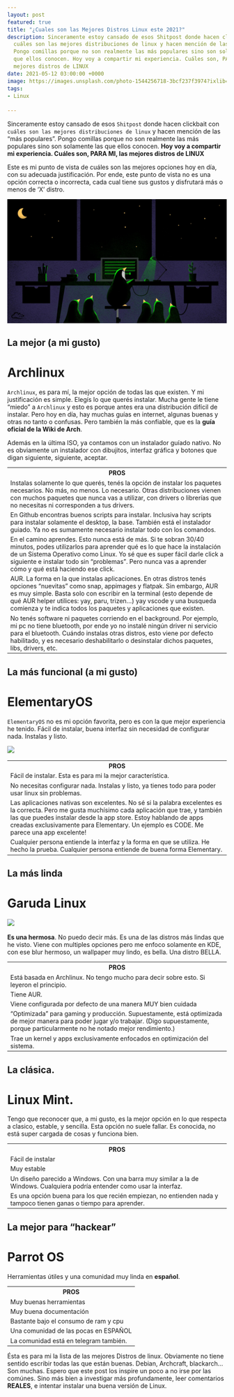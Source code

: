 ```yaml
---
layout: post
featured: true
title: "¿Cuales son las Mejores Distros Linux este 2021?"
description: Sinceramente estoy cansado de esos Shitpost donde hacen clickbait con
  cuáles son las mejores distribuciones de linux y hacen mención de las “más populares”.
  Pongo comillas porque no son realmente las más populares sino son solamente las
  que ellos conocen. Hoy voy a compartir mi experiencia. Cuáles son, PARA MI, las
  mejores distros de LINUX
date: 2021-05-12 03:00:00 +0000
image: https://images.unsplash.com/photo-1544256718-3bcf237f3974?ixlib=rb-1.2.1&ixid=MnwxMjA3fDB8MHxwaG90by1wYWdlfHx8fGVufDB8fHx8&auto=format&fit=crop&w=871&q=80
tags:
- Linux

---
```

Sinceramente estoy cansado de esos `Shitpost` donde hacen clickbait con `cuáles son las mejores distribuciones de linux` y hacen mención de las “más populares”. Pongo comillas porque no son realmente las más populares sino son solamente las que ellos conocen. **Hoy voy a compartir mi experiencia. Cuáles son, PARA MI, las mejores distros de LINUX**

Este es mi punto de vista de cuáles son las mejores opciones hoy en día, con su adecuada justificación. Por ende, este punto de vista no es una opción correcta o incorrecta, cada cual tiene sus gustos y disfrutará más o menos de ‘X’ distro.

![](/images/posts/distro.jpg)

## La mejor (a mi gusto)
# Archlinux

`Archlinux`, es para mí, la mejor opción de todas las que existen. Y mi justificación es simple. Elegís lo que querés instalar. Mucha gente le tiene “miedo” a `Archlinux` y esto es porque antes era una distribución difícil de instalar. Pero hoy en día, hay muchas guías en internet, algunas buenas y otras no tanto o confusas. Pero también la más confiable, que es la **guía oficial de la Wiki de Arch**.

Además en la última ISO, ya contamos con un instalador guíado nativo. No es obviamente un instalador con dibujitos, interfaz gráfica y botones que digan siguiente, siguiente, aceptar.

<div class="table-container">
  <table>
      <tr><th>PROS</th></tr>
      <tr><td>Instalas solamente lo que querés, tenés la opción de instalar los paquetes necesarios. No más, no menos. Lo necesario. Otras distribuciones vienen con muchos paquetes que nunca vas a utilizar, con drivers o librerías que no necesitas ni corresponden a tus drivers.</td>
      <tr><td>En Github encontras buenos scripts para instalar. Inclusiva hay scripts para instalar solamente el desktop, la base. También está el instalador guiado. Ya no es sumamente necesario instalar todo con los comandos.</td></tr>
      <tr><td>En el camino aprendes. Esto nunca está de más. Si te sobran 30/40 minutos, podes utilizarlos para aprender qué es lo que hace la instalación de un Sistema Operativo como Linux. Yo sé que es super fácil darle click a siguiente e instalar todo sin “problemas”. Pero nunca vas a aprender cómo y qué está haciendo ese click.</td></tr><tr><td>AUR. La forma en la que instalas aplicaciones. En otras distros tenés opciones “nuevitas” como snap, appimages y flatpak. Sin embargo, AUR es muy simple. Basta solo con escribir en la terminal (esto depende de qué AUR helper utilices: yay, paru, trizen…) yay vscode y una busqueda comienza y te indica todos los paquetes y aplicaciones que existen.</td></tr>
      <tr><td>No tenés software ni paquetes corriendo en el background. Por ejemplo, mi pc no tiene bluetooth, por ende yo no instalé ningún driver ni servicio para el bluetooth. Cuándo instalas otras distros, esto viene por defecto habilitado, y es necesario deshabilitarlo o desinstalar dichos paquetes, libs, drivers, etc.</td></tr>
  </table>
</div>


## La más funcional (a mi gusto)
# ElementaryOS

`ElementaryOS` no es mi opción favorita, pero es con la que mejor experiencia he tenido. Fácil de instalar, buena interfaz sin necesidad de configurar nada. Instalas y listo.

![](https://blog.elementary.io/images/look-and-feel-changes-coming-elementary-os-6/accent-green.png)

<div class="table-container">
  <table>
    <tr><th>PROS</th></tr>
    <tr><td>Fácil de instalar. Esta es para mi la mejor característica.</td></tr>
    <tr><td>No necesitas configurar nada. Instalas y listo, ya tienes todo para poder usar linux sin problemas.</td></tr>
    <tr><td>Las aplicaciones nativas son excelentes. No sé si la palabra excelentes es la correcta. Pero me gusta muchísimo cada aplicación que trae, y también las que puedes instalar desde la app store. Estoy hablando de apps creadas exclusivamente para Elementary. Un ejemplo es CODE. Me parece una app excelente!</td></tr>
    <tr><td>Cualquier persona entiende la interfaz y la forma en que se utiliza. He hecho la prueba. Cualquier persona entiende de buena forma Elementary.</td></tr>
  </table>
</div>

## La más linda
# Garuda Linux

![](https://i.blogs.es/27226e/garuda-dr460nized/1366_2000.jpg)

**Es una hermosa**. No puedo decir más. Es una de las distros más lindas que he visto. Viene con multiples opciones pero me enfoco solamente en KDE, con ese blur hermoso, un wallpaper muy lindo, es bella. Una distro BELLA. 

<div class="table-container">
   <table>
     <tr><th>PROS</th></tr>
     <tr><td>Está basada en Archlinux. No tengo mucho para decir sobre esto. Si leyeron el principio.</td></tr>
     <tr><td>Tiene AUR.</td></tr> <tr><td>Viene configurada por defecto de una manera MUY bien cuidada</td></tr>
     <tr><td>“Optimizada” para gaming y producción. Supuestamente, está optimizada de mejor manera para poder jugar y/o trabajar. (Digo supuestamente, porque particularmente no he notado mejor rendimiento.)</td></tr>
     <tr><td>Trae un kernel y apps exclusivamente enfocados en optimización del sistema.</td></tr>
  </table>
</div>

## La clásica.
# Linux Mint.

Tengo que reconocer que, a mi gusto, es la mejor opción en lo que respecta a clasico, estable, y sencilla. Esta opción no suele fallar. Es conocida, no está super cargada de cosas y funciona bien.

<div class="table-container">
  <table>
    <tr><th>PROS</th></tr>
    <tr><td>Fácil de instalar</td></tr>
    <tr><td>Muy estable</td></tr>
    <tr><td>Un diseño parecido a Windows. Con una barra muy similar a la de Windows. Cualquiera podría entender como usar la interfaz.</td></tr> <tr><td>Es una opción buena para los que recién empiezan, no entienden nada y tampoco tienen ganas o tiempo para aprender.</td></tr>
  </table>
</div>

## La mejor para “hackear”
# Parrot OS

Herramientas útiles y una comunidad muy linda en **español**.

<div class="table-container">
  <table>
    <tr><th>PROS</th></tr>
    <tr><td>Muy buenas herramientas</td></tr>
    <tr><td>Muy buena documentación</td></tr>
    <tr><td>Bastante bajo el consumo de ram y cpu</td></tr>
    <tr><td>Una comunidad de las pocas en ESPAÑOL</td></tr>
    <tr><td>La comunidad está en telegram también.</td></tr>
  </table>
</div>

Ésta es para mi la lista de las mejores Distros de linux. Obviamente no tiene sentido escribir todas las que están buenas. Debian, Archcraft, blackarch… Son muchas. Espero que este post los inspire un poco a no irse por las comúnes. Sino más bien a investigar más profundamente, leer comentarios **REALES**, e intentar instalar una buena versión de Linux.
